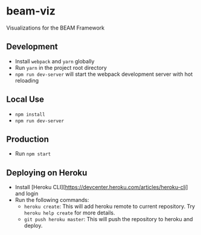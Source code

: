 # beam-viz
Visualizations for the BEAM Framework

## Development
* Install `webpack` and `yarn` globally
* Run `yarn` in the project root directory
* `npm run dev-server` will start the webpack development server with hot reloading

## Local Use
* `npm install`
* `npm run dev-server`

## Production
* Run `npm start`

## Deploying on Heroku
* Install [Heroku CLI][https://devcenter.heroku.com/articles/heroku-cli] and login
* Run the following commands:
    - `heroku create`: This will add heroku remote to current repository. Try `heroku help create` for more details.
    - `git push heroku master`: This will push the repository to heroku and deploy.
